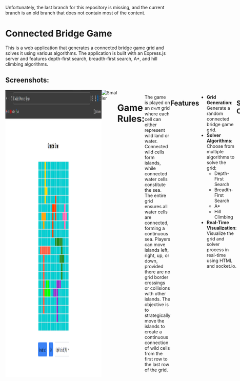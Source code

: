 Unfortunately, the last branch for this repository is missing, and the current branch is an old branch that does not contain most of the content.

# Connected Bridge Game

This is a web application that generates a connected bridge game grid and solves it using various algorithms. The application is built with an Express.js server and features depth-first search, breadth-first search, A*, and hill climbing algorithms.

## Screenshots:
<div style='display:flex;'>
<img src="images/CBG1.png" alt="Smaller" width="300"/>
<img src="images/CBG12.png" alt="Smaller" width="300"/>

# Game Rules:

The game is played on an 𝑛×𝑚 grid where each cell can either represent wild land or water. Connected wild cells form islands, while connected water cells constitute the sea. The entire grid ensures all water cells are connected, forming a continuous sea. Players can move islands left, right, up, or down, provided there are no grid border crossings or collisions with other islands. The objective is to strategically move the islands to create a continuous connection of wild cells from the first row to the last row of the grid.

## Features

- **Grid Generation**: Generate a random connected bridge game grid.
- **Solver Algorithms**: Choose from multiple algorithms to solve the grid:
  - Depth-First Search
  - Breadth-First Search
  - A*
  - Hill Climbing
- **Real-Time Visualization**: Visualize the grid and solver process in real-time using HTML and socket.io.

## Socket Communication

The server and the client communicate through websockets using `socket.io`. This allows real-time updates and interaction between the server-side solver and the client-side visualization.

## Solver Algorithms

### Depth-First Search (DFS)

DFS explores as far as possible along each branch before backtracking. It uses a stack data structure to keep track of the next node to visit.

### Breadth-First Search (BFS)

BFS explores all the nodes at the present depth level before moving on to the nodes at the next depth level. It uses a queue data structure to keep track of the nodes to be explored.

### A*

A* is a popular search algorithm that uses heuristics to improve search efficiency. It combines the cost to reach the node and the estimated cost to reach the goal.

### Hill Climbing

Hill climbing is a mathematical optimization technique that belongs to the family of local search. It starts with an arbitrary solution to a problem and iteratively makes small changes to the solution, each time improving it.

